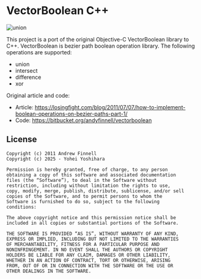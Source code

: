 # VectorBoolean C++

![union](https://github.com/user-attachments/assets/b8b1e60a-9e7a-47a7-b472-c5385513b9dd)

This project is a port of the original Objective-C VectorBoolean library to C++.
VectorBoolean is bezier path boolean operation library. The following operations are supported:

* union
* intersect
* difference
* xor

Original article and code:

* Article: https://losingfight.com/blog/2011/07/07/how-to-implement-boolean-operations-on-bezier-paths-part-1/
* Code: https://bitbucket.org/andyfinnell/vectorboolean

## License

```
Copyright (c) 2011 Andrew Finnell
Copyright (c) 2025 - Yohei Yoshihara

Permission is hereby granted, free of charge, to any person
obtaining a copy of this software and associated documentation
files (the “Software”), to deal in the Software without
restriction, including without limitation the rights to use,
copy, modify, merge, publish, distribute, sublicense, and/or sell
copies of the Software, and to permit persons to whom the
Software is furnished to do so, subject to the following
conditions:

The above copyright notice and this permission notice shall be
included in all copies or substantial portions of the Software.

THE SOFTWARE IS PROVIDED “AS IS”, WITHOUT WARRANTY OF ANY KIND,
EXPRESS OR IMPLIED, INCLUDING BUT NOT LIMITED TO THE WARRANTIES
OF MERCHANTABILITY, FITNESS FOR A PARTICULAR PURPOSE AND
NONINFRINGEMENT. IN NO EVENT SHALL THE AUTHORS OR COPYRIGHT
HOLDERS BE LIABLE FOR ANY CLAIM, DAMAGES OR OTHER LIABILITY,
WHETHER IN AN ACTION OF CONTRACT, TORT OR OTHERWISE, ARISING
FROM, OUT OF OR IN CONNECTION WITH THE SOFTWARE OR THE USE OR
OTHER DEALINGS IN THE SOFTWARE.
```
